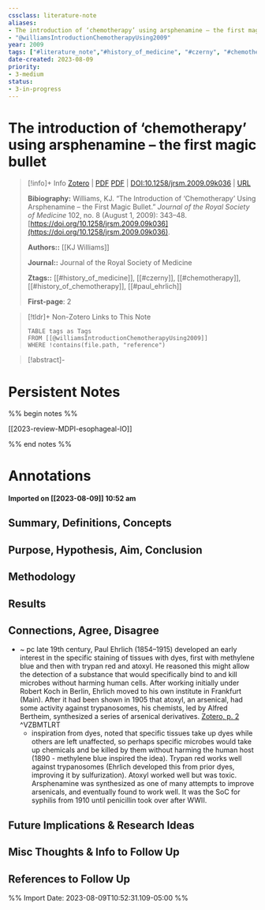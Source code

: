 ```yaml
---
cssclass: literature-note
aliases: 
- The introduction of ‘chemotherapy’ using arsphenamine – the first magic bullet
- "@williamsIntroductionChemotherapyUsing2009"
year: 2009
tags: ["#literature_note","#history_of_medicine", "#czerny", "#chemotherapy", "#history_of_chemotherapy", "#paul_ehrlich"]
date-created: 2023-08-09
priority:
- 3-medium
status:
- 3-in-progress
---
```


# The introduction of ‘chemotherapy’ using arsphenamine – the first magic bullet

> [!info]+ Info [Zotero](zotero://select/library/items/6Q9BPQIZ) | [PDF](zotero://open-pdf/library/items/G4SFSFYE) [PDF](zotero://open-pdf/library/items/KH7DE5YM) | [DOI:10.1258/jrsm.2009.09k036](http://doi.org/10.1258/jrsm.2009.09k036) | [URL](https://www.ncbi.nlm.nih.gov/pmc/articles/PMC2726818/)
> 
> **Bibiography:** Williams, KJ. “The Introduction of ‘Chemotherapy’ Using Arsphenamine – the First Magic Bullet.” _Journal of the Royal Society of Medicine_ 102, no. 8 (August 1, 2009): 343–48. [https://doi.org/10.1258/jrsm.2009.09k036](https://doi.org/10.1258/jrsm.2009.09k036).
> 
> **Authors::**  [[KJ Williams]]
> 
> **Journal::** Journal of the Royal Society of Medicine
> 
> **Ztags::** [[#history_of_medicine]],  [[#czerny]],  [[#chemotherapy]],  [[#history_of_chemotherapy]],  [[#paul_ehrlich]]
> 
> **First-page**: 2

> [!tldr]+ Non-Zotero Links to This Note
> ```dataview
> TABLE tags as Tags
> FROM [[@williamsIntroductionChemotherapyUsing2009]]
> WHERE !contains(file.path, "reference")
> ```

> [!abstract]-

# Persistent Notes
%% begin notes %%

[[2023-review-MDPI-esophageal-IO]]







%% end notes %%
# Annotations
#### Imported on [[2023-08-09]] 10:52 am

## Summary, Definitions, Concepts


## Purpose, Hypothesis, Aim, Conclusion


## Methodology


## Results


## Connections, Agree, Disagree

- ~ pc late 19th century, Paul Ehrlich (1854–1915) developed an early interest in the specific staining of tissues with dyes, first with methylene blue and then with trypan red and atoxyl. He reasoned this might allow the detection of a substance that would specifically bind to and kill microbes without harming human cells. After working initially under Robert Koch in Berlin, Ehrlich moved to his own institute in Frankfurt (Main). After it had been shown in 1905 that atoxyl, an arsenical, had some activity against trypanosomes, his chemists, led by Alfred Bertheim, synthesized a series of arsenical derivatives. [Zotero, p. 2](zotero://open-pdf/library/items/KH7DE5YM?page=2&annotation=VZBMTLRT) ^VZBMTLRT
	- inspiration from dyes, noted that specific tissues take up dyes while others are left unaffected, so perhaps specific microbes would take up chemicals and be killed by them without harming the human host (1890 - methylene blue inspired the idea). Trypan red works well against trypanosomes (Ehrlich developed this from prior dyes, improving it by sulfurization). Atoxyl worked well but was toxic. Arsphenamine was synthesized as one of many attempts to improve arsenicals, and eventually found to work well. It was the SoC for syphilis from 1910 until penicillin took over after WWII.

## Future Implications & Research Ideas


## Misc Thoughts & Info to Follow Up


## References to Follow Up



%% Import Date: 2023-08-09T10:52:31.109-05:00 %%
